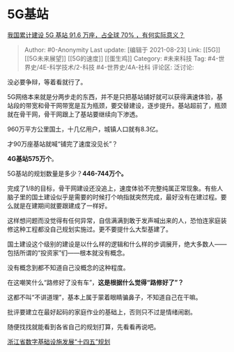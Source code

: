 # 5G基站
[我国累计建设 5G 基站 91.6 万座，占全球 70% ，有何实际意义？](https://www.zhihu.com/question/472134551/answer/2078468973)

> Author: #0-Anonymity
> Last update: [编辑于 2021-08-23]
> Link: [[5G]] [[5G未来展望]] [[5G的速度]] [[蛋生鸡]]
> Category: #未来科技
> Tag: #4-世界史/4E-科学技术/2-科技 #4-世界史/4A-社科
> 评论区:
> 泛讨论:

没必要争辩，等着看就行了。

5G网络本来就是分两步走的东西，并不是只把基站铺好就可以获得满速体验，基站段的带宽和骨干网带宽是互为瓶颈，要交替建设，逐步提升。基站超前了，瓶颈就在骨干网，骨干网跟上了基站要继续向下渗透。

960万平方公里国土，十几亿用户，城镇人口就有8.3亿。

才90万座基站就喊“铺完了速度没见长”？

**4G基站575万个**。

5G基站的规划数量是多少？**446-744万个。**

完成了1/8的目标，骨干网建设还没追上，速度体验不完整纯属正常现象。有些人脑子里的国土建设似乎是需要的时候打个响指就突然完成，最好没有在建过程。要么就是在建期间就要跟建成了一样好。

这样想问题而没觉得有任何异常，自信满满到敢于发声喊出来的人，恐怕连家庭装修这种工程都没自己规划实施过。更不要提什么大型基建了。

国土建设这个级别的建设是以什么样的逻辑和什么样的步调展开，绝大多数人——包括所谓的“投资家”们——根本就没有概念。

没有概念到都不知道自己没概念的这种程度。

在这嘲笑什么“路修好了没有车”，**这是根据什么觉得“路修好了”？**

这都不叫“不讲道理”，基本上属于蒙着眼睛骗鼻子，不知道自己在干嘛。

批评要建立在最好起码的家庭作业的基础上，否则只不过是情绪闹剧。

随便找找就能看到各省自己的规划打算，先看看再说吧。

[浙江省数字基础设施发展“十四五”规划​](https://link.zhihu.com/?target=http%3A//jxt.zj.gov.cn/art/2021/3/31/art_1229123418_4630621.html)
